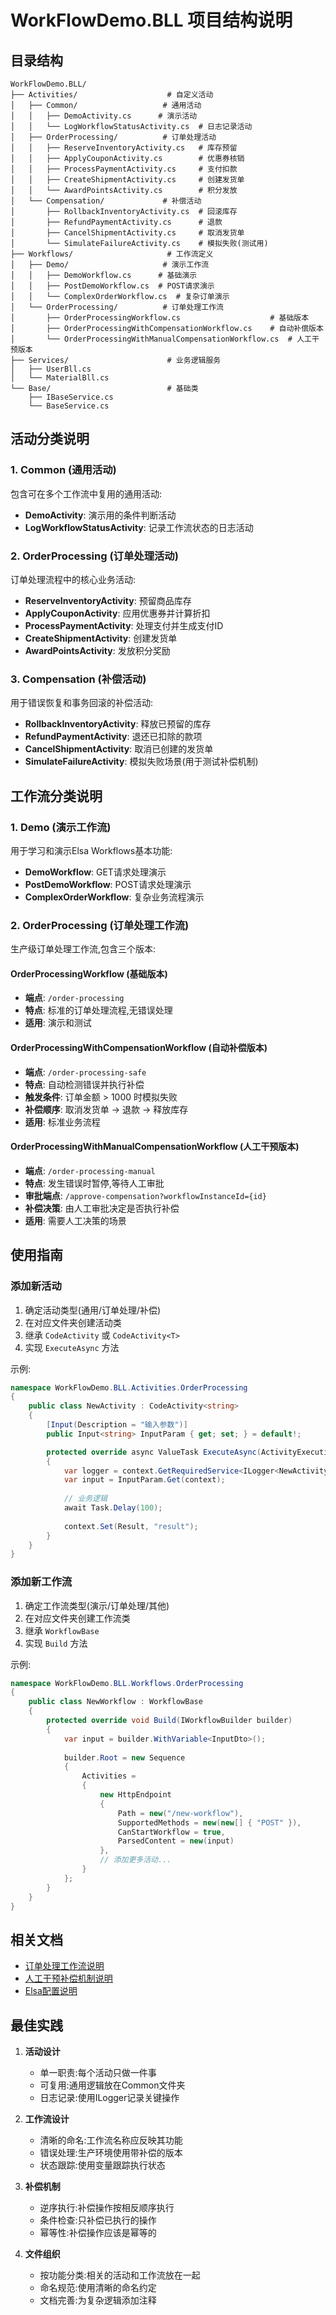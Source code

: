 # WorkFlowDemo.BLL 项目结构说明

## 目录结构

```
WorkFlowDemo.BLL/
├── Activities/                    # 自定义活动
│   ├── Common/                   # 通用活动
│   │   ├── DemoActivity.cs      # 演示活动
│   │   └── LogWorkflowStatusActivity.cs  # 日志记录活动
│   ├── OrderProcessing/          # 订单处理活动
│   │   ├── ReserveInventoryActivity.cs   # 库存预留
│   │   ├── ApplyCouponActivity.cs        # 优惠券核销
│   │   ├── ProcessPaymentActivity.cs     # 支付扣款
│   │   ├── CreateShipmentActivity.cs     # 创建发货单
│   │   └── AwardPointsActivity.cs        # 积分发放
│   └── Compensation/             # 补偿活动
│       ├── RollbackInventoryActivity.cs  # 回滚库存
│       ├── RefundPaymentActivity.cs      # 退款
│       ├── CancelShipmentActivity.cs     # 取消发货单
│       └── SimulateFailureActivity.cs    # 模拟失败(测试用)
├── Workflows/                     # 工作流定义
│   ├── Demo/                     # 演示工作流
│   │   ├── DemoWorkflow.cs      # 基础演示
│   │   ├── PostDemoWorkflow.cs  # POST请求演示
│   │   └── ComplexOrderWorkflow.cs  # 复杂订单演示
│   └── OrderProcessing/          # 订单处理工作流
│       ├── OrderProcessingWorkflow.cs                    # 基础版本
│       ├── OrderProcessingWithCompensationWorkflow.cs    # 自动补偿版本
│       └── OrderProcessingWithManualCompensationWorkflow.cs  # 人工干预版本
├── Services/                      # 业务逻辑服务
│   ├── UserBll.cs
│   └── MaterialBll.cs
└── Base/                          # 基础类
    ├── IBaseService.cs
    └── BaseService.cs
```

## 活动分类说明

### 1. Common (通用活动)
包含可在多个工作流中复用的通用活动:
- **DemoActivity**: 演示用的条件判断活动
- **LogWorkflowStatusActivity**: 记录工作流状态的日志活动

### 2. OrderProcessing (订单处理活动)
订单处理流程中的核心业务活动:
- **ReserveInventoryActivity**: 预留商品库存
- **ApplyCouponActivity**: 应用优惠券并计算折扣
- **ProcessPaymentActivity**: 处理支付并生成支付ID
- **CreateShipmentActivity**: 创建发货单
- **AwardPointsActivity**: 发放积分奖励

### 3. Compensation (补偿活动)
用于错误恢复和事务回滚的补偿活动:
- **RollbackInventoryActivity**: 释放已预留的库存
- **RefundPaymentActivity**: 退还已扣除的款项
- **CancelShipmentActivity**: 取消已创建的发货单
- **SimulateFailureActivity**: 模拟失败场景(用于测试补偿机制)

## 工作流分类说明

### 1. Demo (演示工作流)
用于学习和演示Elsa Workflows基本功能:
- **DemoWorkflow**: GET请求处理演示
- **PostDemoWorkflow**: POST请求处理演示
- **ComplexOrderWorkflow**: 复杂业务流程演示

### 2. OrderProcessing (订单处理工作流)
生产级订单处理工作流,包含三个版本:

#### OrderProcessingWorkflow (基础版本)
- **端点**: `/order-processing`
- **特点**: 标准的订单处理流程,无错误处理
- **适用**: 演示和测试

#### OrderProcessingWithCompensationWorkflow (自动补偿版本)
- **端点**: `/order-processing-safe`
- **特点**: 自动检测错误并执行补偿
- **触发条件**: 订单金额 > 1000 时模拟失败
- **补偿顺序**: 取消发货单 → 退款 → 释放库存
- **适用**: 标准业务流程

#### OrderProcessingWithManualCompensationWorkflow (人工干预版本)
- **端点**: `/order-processing-manual`
- **特点**: 发生错误时暂停,等待人工审批
- **审批端点**: `/approve-compensation?workflowInstanceId={id}`
- **补偿决策**: 由人工审批决定是否执行补偿
- **适用**: 需要人工决策的场景

## 使用指南

### 添加新活动

1. 确定活动类型(通用/订单处理/补偿)
2. 在对应文件夹创建活动类
3. 继承 `CodeActivity` 或 `CodeActivity<T>`
4. 实现 `ExecuteAsync` 方法

示例:
```csharp
namespace WorkFlowDemo.BLL.Activities.OrderProcessing
{
    public class NewActivity : CodeActivity<string>
    {
        [Input(Description = "输入参数")]
        public Input<string> InputParam { get; set; } = default!;

        protected override async ValueTask ExecuteAsync(ActivityExecutionContext context)
        {
            var logger = context.GetRequiredService<ILogger<NewActivity>>();
            var input = InputParam.Get(context);
            
            // 业务逻辑
            await Task.Delay(100);
            
            context.Set(Result, "result");
        }
    }
}
```

### 添加新工作流

1. 确定工作流类型(演示/订单处理/其他)
2. 在对应文件夹创建工作流类
3. 继承 `WorkflowBase`
4. 实现 `Build` 方法

示例:
```csharp
namespace WorkFlowDemo.BLL.Workflows.OrderProcessing
{
    public class NewWorkflow : WorkflowBase
    {
        protected override void Build(IWorkflowBuilder builder)
        {
            var input = builder.WithVariable<InputDto>();
            
            builder.Root = new Sequence
            {
                Activities =
                {
                    new HttpEndpoint
                    {
                        Path = new("/new-workflow"),
                        SupportedMethods = new(new[] { "POST" }),
                        CanStartWorkflow = true,
                        ParsedContent = new(input)
                    },
                    // 添加更多活动...
                }
            };
        }
    }
}
```

## 相关文档

- [订单处理工作流说明](../WorkFlowDemo.Api/README_ORDER_WORKFLOW.md)
- [人工干预补偿机制说明](../WorkFlowDemo.Api/README_MANUAL_COMPENSATION.md)
- [Elsa配置说明](../ELSA_CONFIGURATION.md)

## 最佳实践

1. **活动设计**
   - 单一职责:每个活动只做一件事
   - 可复用:通用逻辑放在Common文件夹
   - 日志记录:使用ILogger记录关键操作

2. **工作流设计**
   - 清晰的命名:工作流名称应反映其功能
   - 错误处理:生产环境使用带补偿的版本
   - 状态跟踪:使用变量跟踪执行状态

3. **补偿机制**
   - 逆序执行:补偿操作按相反顺序执行
   - 条件检查:只补偿已执行的操作
   - 幂等性:补偿操作应该是幂等的

4. **文件组织**
   - 按功能分类:相关的活动和工作流放在一起
   - 命名规范:使用清晰的命名约定
   - 文档完善:为复杂逻辑添加注释